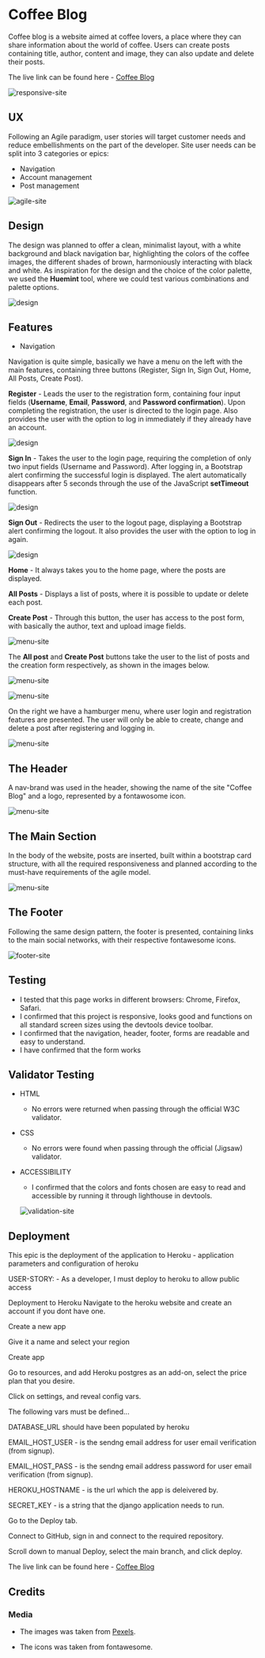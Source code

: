 # Coffee Blog

Coffee blog is a website aimed at coffee lovers, a place where they can share information about the world of coffee.
Users can create posts containing title, author, content and image, they can also update and delete their posts.

The live link can be found here - [Coffee Blog](https://coffee-blog-e58e366c1103.herokuapp.com/)


![responsive-site](static/responsive-coffeeblog.jpg)


## UX


Following an Agile paradigm, user stories will target customer needs and reduce embellishments on the part of the developer.
Site user needs can be split into 3 categories or epics:

- Navigation
- Account management
- Post management
  



![agile-site](static/agile-coffeeblog.jpg)




## Design

The design was planned to offer a clean, minimalist layout, with a white background and black navigation bar, highlighting the colors of the coffee images, the different shades of brown, harmoniously interacting with black and white.
As inspiration for the design and the choice of the color palette, we used the **Huemint** tool, where we could test various combinations and palette options.



![design](static/images/coffee-blog-pallete.jpg)




## Features


- Navigation

Navigation is quite simple, basically we have a menu on the left with the main features, containing three buttons (Register, Sign In, Sign Out, Home, All Posts, Create Post).

**Register** - Leads the user to the registration form, containing four input fields (**Username**, **Email**, **Password**, and **Password confirmation**). Upon completing the registration, the user is directed to the login page.
Also provides the user with the option to log in immediately if they already have an account.


![design](static/images/coffee-blog-register.jpg)



**Sign In** - Takes the user to the login page, requiring the completion of only two input fields (Username and Password). After logging in, a Bootstrap alert confirming the successful login is displayed. The alert automatically disappears after 5 seconds through the use of the JavaScript **setTimeout** function.

![design](static/images/coffee-blog-login02.jpg)

**Sign Out** - Redirects the user to the logout page, displaying a Bootstrap alert confirming the logout. It also provides the user with the option to log in again.

![design](static/images/coffee-blog-logout.jpg)

**Home** - It always takes you to the home page, where the posts are displayed.

**All Posts** - Displays a list of posts, where it is possible to update or delete each post.

**Create Post** - Through this button, the user has access to the post form, with basically the author, text and upload image fields.


![menu-site](static/menu-coffeeblog.jpg)


The **All post** and **Create Post** buttons take the user to the list of posts and the creation form respectively, as shown in the images below.


![menu-site](static/post01-coffeeblog.jpg)

![menu-site](static/post02-coffeeblog.jpg)



  On the right we have a hamburger menu, where user login and registration features are presented.
  The user will only be able to create, change and delete a post after registering and logging in.



![menu-site](static/images/coffee-blog-menu.jpg)


## The Header

A nav-brand was used in the header, showing the name of the site "Coffee Blog" and a logo, represented by a fontawosome icon.

![menu-site](static/menu-coffeeblog.jpg)


## The Main Section

In the body of the website, posts are inserted, built within a bootstrap card structure, with all the required responsiveness and planned according to the must-have requirements of the agile model.

![menu-site](static/menu-coffeeblog.jpg)



## The Footer

Following the same design pattern, the footer is presented, containing links to the main social networks, with their respective fontawesome icons.

![footer-site](static/footer-coffeeblog.jpg)

## Testing

- I tested that this page works in different browsers: Chrome, Firefox, Safari.
- I confirmed that this project is responsive, looks good and functions on all standard screen sizes using the devtools device toolbar.
- I confirmed that the navigation, header, footer, forms are readable and easy to understand.
- I have confirmed that the form works

## Validator Testing

- HTML
  - No errors were returned when passing through the official W3C validator.
  
- CSS
  - No errors were found when passing through the official (Jigsaw) validator.

   
    
- ACCESSIBILITY
  - I confirmed that the colors and fonts chosen are easy to read and accessible by running it through lighthouse in devtools.

  ![validation-site](static/lighthouse-coffeeblog.jpg)         
         
    


## Deployment

This epic is the deployment of the application to Heroku - application parameters and configuration of heroku

USER-STORY: - As a developer, I must deploy to heroku to allow public access

Deployment to Heroku
Navigate to the heroku website and create an account if you dont have one.

Create a new app

Give it a name and select your region

Create app

Go to resources, and add Heroku postgres as an add-on, select the price plan that you desire.

Click on settings, and reveal config vars.

The following vars must be defined...


DATABASE_URL should have been populated by heroku

EMAIL_HOST_USER - is the sendng email address for user email verification (from signup).

EMAIL_HOST_PASS - is the sendng email address password for user email verification (from signup).

HEROKU_HOSTNAME - is the url which the app is deleivered by.

SECRET_KEY - is a string that the django application needs to run.

Go to the Deploy tab.

Connect to GitHub, sign in and connect to the required repository.

Scroll down to manual Deploy, select the main branch, and click deploy.
  
  
The live link can be found here - [Coffee Blog](https://mytodolist-b19dd36961bb.herokuapp.com/)

## Credits


### Media

- The images was taken from [Pexels](https://www.pexels.com/pt-br/).

- The icons was taken from fontawesome.

  




    
 
    
    

         

